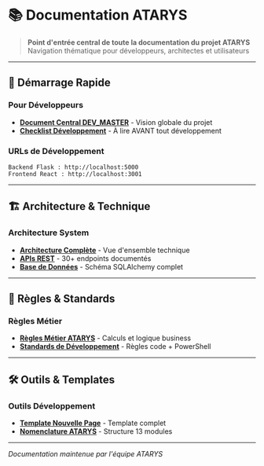 # 📚 Documentation ATARYS

> **Point d'entrée central de toute la documentation du projet ATARYS**  
> Navigation thématique pour développeurs, architectes et utilisateurs  

---

## 🚀 **Démarrage Rapide**

### **Pour Développeurs**
- **[Document Central DEV_MASTER](01-guides-principaux/DEV_MASTER.md)** - Vision globale du projet
- **[Checklist Développement](04-outils-templates/CHECKLIST_DEVELOPPEMENT.md)** - À lire AVANT tout développement

### **URLs de Développement**
```
Backend Flask : http://localhost:5000
Frontend React : http://localhost:3001  
```

---

## 🏗️ **Architecture & Technique**

### **Architecture System**
- **[Architecture Complète](02-architecture/ARCHITECTURE.md)** - Vue d'ensemble technique
- **[APIs REST](02-architecture/API_ENDPOINTS.md)** - 30+ endpoints documentés
- **[Base de Données](02-architecture/DATABASE_SCHEMA.md)** - Schéma SQLAlchemy complet

---

## 📐 **Règles & Standards**

### **Règles Métier**
- **[Règles Métier ATARYS](03-regles-standards/REGLES_METIERS.md)** - Calculs et logique business
- **[Standards de Développement](03-regles-standards/STANDARDS_DEV.md)** - Règles code + PowerShell

---

## 🛠️ **Outils & Templates**

### **Outils Développement**
- **[Template Nouvelle Page](04-outils-templates/TEMPLATE_NOUVELLE_PAGE.md)** - Template complet
- **[Nomenclature ATARYS](04-outils-templates/NOMENCLATURE.txt)** - Structure 13 modules

---

*Documentation maintenue par l'équipe ATARYS* 